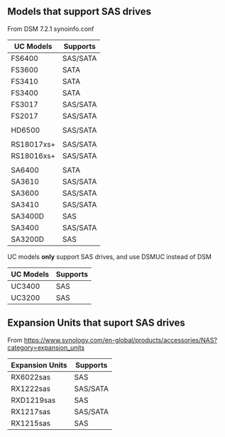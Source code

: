 ## Models that support SAS drives

From DSM 7.2.1 synoinfo.conf

UC Models | Supports |
-- | -- |
FS6400  | SAS/SATA |
FS3600  | SATA |
FS3410  | SATA |
FS3400  | SATA |
FS3017  | SAS/SATA |
FS2017  | SAS/SATA |
|  |  |
HD6500  | SAS/SATA |
|  |  |
RS18017xs+ | SAS/SATA |
RS18016xs+ | SAS/SATA |
|  |  |
SA6400   | SATA |
SA3610   | SAS/SATA |
SA3600   | SAS/SATA |
SA3410   | SAS/SATA |
SA3400D  | SAS |
SA3400   | SAS/SATA |
SA3200D  | SAS |

UC models **only** support SAS drives, and use DSMUC instead of DSM

UC Models | Supports |
-- | -- |
UC3400  | SAS |
UC3200  | SAS |

## Expansion Units that suport SAS drives

From https://www.synology.com/en-global/products/accessories/NAS?category=expansion_units

Expansion Units | Supports |
-- | -- |
RX6022sas  | SAS |
RX1222sas  | SAS/SATA |
RXD1219sas | SAS |
RX1217sas  | SAS/SATA |
RX1215sas  | SAS |
